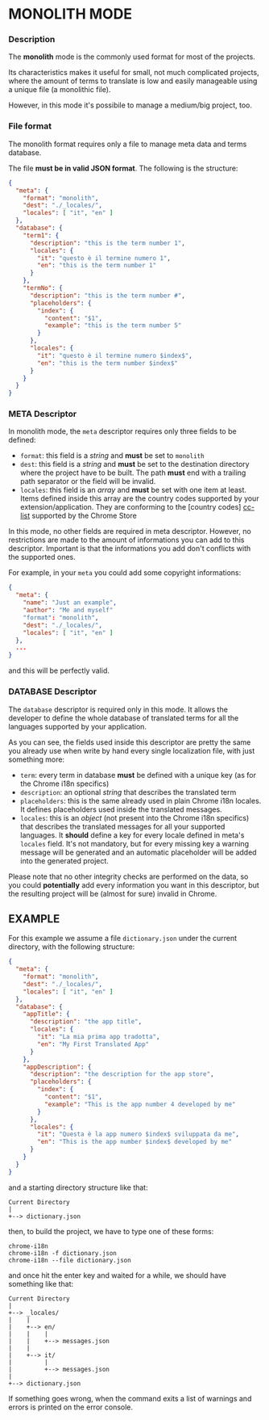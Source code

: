 # MONOLITH MODE

### Description

The **monolith** mode is the commonly used format for most of the projects.

Its characteristics makes it useful for small, not much complicated projects,
where the amount of terms to translate is low and easily manageable using a
unique file (a monolithic file).

However, in this mode it's possibile to manage a medium/big project, too.

### File format

The monolith format requires only a file to manage meta data and terms database.

The file **must be in valid JSON format**. The following is the structure:

```json
{
  "meta": {
    "format": "monolith",
    "dest": "./_locales/",
    "locales": [ "it", "en" ]
  },
  "database": {
    "term1": {
      "description": "this is the term number 1",
      "locales": {
        "it": "questo è il termine numero 1",
        "en": "this is the term number 1"
      }
    },
    "termNo": {
      "description": "this is the term number #",
      "placeholders": {
        "index": {
          "content": "$1",
          "example": "this is the term number 5"
        }
      },
      "locales": {
        "it": "questo è il termine numero $index$",
        "en": "this is the term number $index$"
      }
    }
  }
}
```

### META Descriptor

In monolith mode, the `meta` descriptor requires only three fields to be defined:

- `format`: this field is a *string* and **must** be set to `monolith`
- `dest`: this field is a *string* and **must** be set to the destination
  directory where the project have to be built. The path **must** end with a
  trailing path separator or the field will be invalid.
- `locales`: this field is an *array* and **must** be set with one item at least.
  Items defined inside this array are the country codes supported by your
  extension/application. They are conforming to the [country codes] [cc-list]
  supported by the Chrome Store

In this mode, no other fields are required in meta descriptor. However, no
restrictions are made to the amount of informations you can add to this
descriptor. Important is that the informations you add don't conflicts with
the supported ones.

For example, in your `meta` you could add some copyright informations:

```json
{
  "meta": {
    "name": "Just an example",
    "author": "Me and myself"
    "format": "monolith",
    "dest": "./_locales/",
    "locales": [ "it", "en" ]
  },
  ...
}
```

and this will be perfectly valid.

### DATABASE Descriptor

The `database` descriptor is required only in this mode. It allows the developer
to define the whole database of translated terms for all the languages supported
by your application.

As you can see, the fields used inside this descriptor are pretty the same you
already use when write by hand every single localization file, with just something
more:

- `term`: every term in database **must** be defined with a unique key (as for
  the Chrome i18n specifics)
- `description`: an optional *string* that describes the translated term
- `placeholders`: this is the same already used in plain Chrome i18n locales. It
  defines placeholders used inside the translated messages.
- `locales`: this is an *object* (not present into the Chrome i18n specifics) that
  describes the translated messages for all your supported languages. It **should**
  define a key for every locale defined in meta's `locales` field. It's not
  mandatory, but for every missing key a warning message will be generated and
  an automatic placeholder will be added into the generated project.

Please note that no other integrity checks are performed on the data, so you
could **potentially** add every information you want in this descriptor, but
the resulting project will be (almost for sure) invalid in Chrome.

## EXAMPLE

For this example we assume a file `dictionary.json` under the current directory,
with the following structure:

```json
{
  "meta": {
    "format": "monolith",
    "dest": "./_locales/",
    "locales": [ "it", "en" ]
  },
  "database": {
    "appTitle": {
      "description": "the app title",
      "locales": {
        "it": "La mia prima app tradotta",
        "en": "My First Translated App"
      }
    },
    "appDescription": {
      "description": "the description for the app store",
      "placeholders": {
        "index": {
          "content": "$1",
          "example": "This is the app number 4 developed by me"
        }
      },
      "locales": {
        "it": "Questa è la app numero $index$ sviluppata da me",
        "en": "This is the app number $index$ developed by me"
      }
    }
  }
}
```

and a starting directory structure like that:

```
Current Directory
|
+--> dictionary.json
```

then, to build the project, we have to type one of these forms:

```shell
chrome-i18n
chrome-i18n -f dictionary.json
chrome-i18n --file dictionary.json
```

and once hit the enter key and waited for a while, we should have something like
that:

```
Current Directory
|
+--> _locales/
|    |
|    +--> en/
|    |    |
|    |    +--> messages.json
|    |
|    +--> it/
|         |
|         +--> messages.json
|
+--> dictionary.json
```

If something goes wrong, when the command exits a list of warnings and errors is
printed on the error console.

[cc-list]:  https://developers.google.com/chrome/web-store/docs/i18n?hl=it#localeTable
